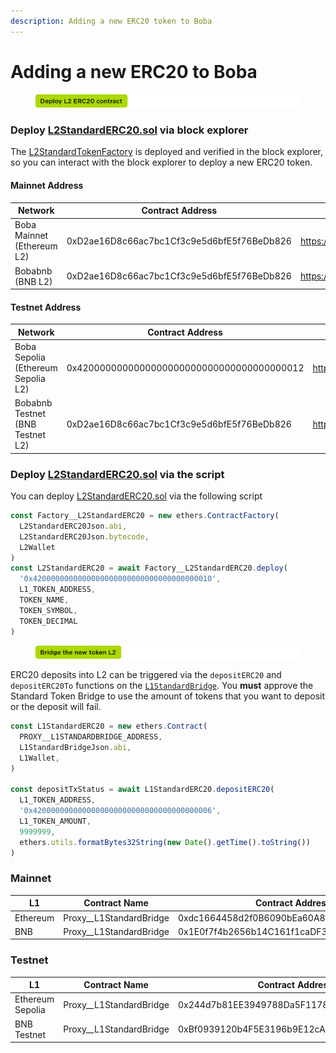 ```yaml
---
description: Adding a new ERC20 token to Boba
---
```


# Adding a new ERC20 to Boba

<figure><img src="../../../assets/deploy L2 ERC20.png" alt=""><figcaption></figcaption></figure>

### Deploy [L2StandardERC20.sol](https://github.com/bobanetwork/boba\_legacy/blob/release/v0.2.2/packages/contracts/contracts/standards/L2StandardERC20.sol) via block explorer

The [L2StandardTokenFactory](https://github.com/bobanetwork/boba\_legacy/blob/release/v0.2.2/packages/contracts/contracts/L2/messaging/L2StandardTokenFactory.sol) is deployed and verified in the block explorer, so you can interact with the block explorer to deploy a new ERC20 token.

#### Mainnet Address

| Network                    | Contract Address                           | Block Explorer URL                                           |
| -------------------------- | ------------------------------------------ | ------------------------------------------------------------ |
| Boba Mainnet (Ethereum L2) | 0xD2ae16D8c66ac7bc1Cf3c9e5d6bfE5f76BeDb826 | https://bobascan.com/address/0xD2ae16D8c66ac7bc1Cf3c9e5d6bfE5f76BeDb826 |
| Bobabnb (BNB L2)           | 0xD2ae16D8c66ac7bc1Cf3c9e5d6bfE5f76BeDb826 | https://bobascan.com/address/0xD2ae16D8c66ac7bc1Cf3c9e5d6bfE5f76BeDb826 |

#### Testnet Address

| Network                            | Contract Address                           | Block Explorer URL                                           |
| ---------------------------------- | ------------------------------------------ | ------------------------------------------------------------ |
| Boba Sepolia (Ethereum Sepolia L2) | 0x4200000000000000000000000000000000000012 | https://testnet.bobascan.com/address/0x4200000000000000000000000000000000000012 |
| Bobabnb Testnet (BNB Testnet L2)   | 0xD2ae16D8c66ac7bc1Cf3c9e5d6bfE5f76BeDb826 | https://testnet.bobascan.com/address/0xD2ae16D8c66ac7bc1Cf3c9e5d6bfE5f76BeDb826 |

### Deploy [L2StandardERC20.sol](https://github.com/bobanetwork/boba\_legacy/blob/release/v0.2.2/packages/contracts/contracts/standards/L2StandardERC20.sol) via the script

You can deploy [L2StandardERC20.sol](https://github.com/bobanetwork/boba\_legacy/blob/release/v0.2.2/packages/contracts/contracts/standards/L2StandardERC20.sol) via the following script

```js
const Factory__L2StandardERC20 = new ethers.ContractFactory(
  L2StandardERC20Json.abi,
  L2StandardERC20Json.bytecode,
  L2Wallet
)
const L2StandardERC20 = await Factory__L2StandardERC20.deploy(
  '0x4200000000000000000000000000000000000010',
  L1_TOKEN_ADDRESS,
  TOKEN_NAME,
  TOKEN_SYMBOL,
  TOKEN_DECIMAL
)
```



<figure><img src="../../../assets/Bridge the new token L2.png" alt=""><figcaption></figcaption></figure>

ERC20 deposits into L2 can be triggered via the `depositERC20` and `depositERC20To` functions on the [`L1StandardBridge`](https://github.com/bobanetwork/boba\_legacy/blob/release/v0.2.2/packages/contracts/contracts/L1/messaging/L1StandardBridge.sol). You **must** approve the Standard Token Bridge to use the amount of tokens that you want to deposit or the deposit will fail.

```js
const L1StandardERC20 = new ethers.Contract(
  PROXY__L1STANDARDBRIDGE_ADDRESS,
  L1StandardBridgeJson.abi,
  L1Wallet,
)

const depositTxStatus = await L1StandardERC20.depositERC20(
  L1_TOKEN_ADDRESS,
  '0x4200000000000000000000000000000000000006',
  L1_TOKEN_AMOUNT,
  9999999,
  ethers.utils.formatBytes32String(new Date().getTime().toString())
)
```

### Mainnet

| L1       | Contract Name             | Contract Address                           |
| -------- | ------------------------- | ------------------------------------------ |
| Ethereum | Proxy\_\_L1StandardBridge | 0xdc1664458d2f0B6090bEa60A8793A4E66c2F1c00 |
| BNB      | Proxy\_\_L1StandardBridge | 0x1E0f7f4b2656b14C161f1caDF3076C02908F9ACC |

### Testnet

| L1               | Contract Name             | Contract Address                           |
| ---------------- | ------------------------- | ------------------------------------------ |
| Ethereum Sepolia | Proxy\_\_L1StandardBridge | 0x244d7b81EE3949788Da5F1178D911e83bA24E157 |
| BNB Testnet      | Proxy\_\_L1StandardBridge | 0xBf0939120b4F5E3196b9E12cAC291e03dD058e9a |
